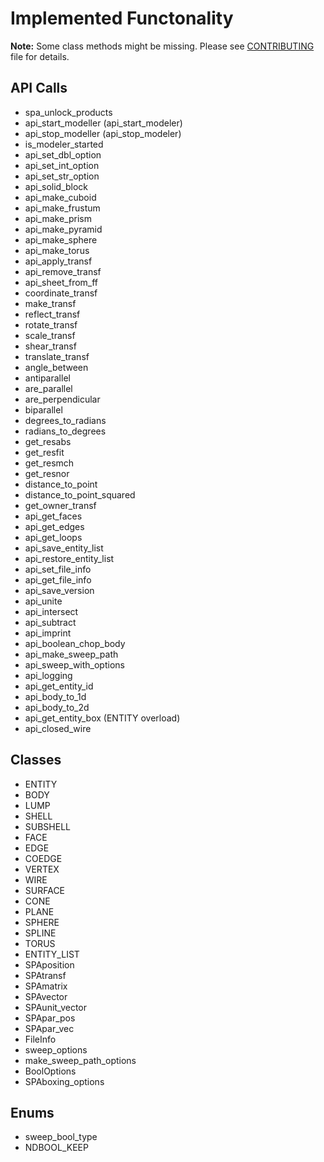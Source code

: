 # Implemented Functonality

**Note:** Some class methods might be missing. Please see [CONTRIBUTING](CONTRIBUTING.md) file for details.

## API Calls

* spa_unlock_products
* api_start_modeller (api_start_modeler)
* api_stop_modeller (api_stop_modeler)
* is_modeler_started
* api_set_dbl_option
* api_set_int_option
* api_set_str_option
* api_solid_block
* api_make_cuboid
* api_make_frustum
* api_make_prism
* api_make_pyramid
* api_make_sphere
* api_make_torus
* api_apply_transf
* api_remove_transf
* api_sheet_from_ff
* coordinate_transf
* make_transf
* reflect_transf
* rotate_transf
* scale_transf
* shear_transf
* translate_transf
* angle_between
* antiparallel
* are_parallel
* are_perpendicular
* biparallel
* degrees_to_radians
* radians_to_degrees
* get_resabs
* get_resfit
* get_resmch
* get_resnor
* distance_to_point
* distance_to_point_squared
* get_owner_transf
* api_get_faces
* api_get_edges
* api_get_loops
* api_save_entity_list
* api_restore_entity_list
* api_set_file_info
* api_get_file_info
* api_save_version
* api_unite
* api_intersect
* api_subtract
* api_imprint
* api_boolean_chop_body
* api_make_sweep_path
* api_sweep_with_options
* api_logging
* api_get_entity_id
* api_body_to_1d
* api_body_to_2d
* api_get_entity_box (ENTITY overload)
* api_closed_wire

## Classes

* ENTITY
* BODY
* LUMP
* SHELL
* SUBSHELL
* FACE
* EDGE
* COEDGE
* VERTEX
* WIRE
* SURFACE
* CONE
* PLANE
* SPHERE
* SPLINE
* TORUS
* ENTITY_LIST
* SPAposition
* SPAtransf
* SPAmatrix
* SPAvector
* SPAunit_vector
* SPApar_pos
* SPApar_vec
* FileInfo
* sweep_options
* make_sweep_path_options
* BoolOptions
* SPAboxing_options

## Enums

* sweep_bool_type
* NDBOOL_KEEP
